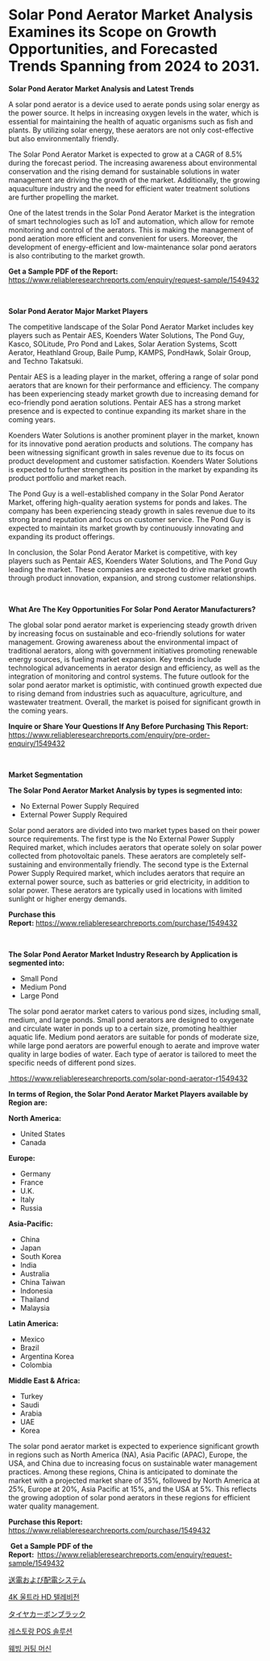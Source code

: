 <p><h1>Solar Pond Aerator Market Analysis Examines its Scope on Growth Opportunities, and Forecasted Trends Spanning from 2024 to 2031.</h1></p><p><strong>Solar Pond Aerator Market Analysis and Latest Trends</strong></p>
<p><p>A solar pond aerator is a device used to aerate ponds using solar energy as the power source. It helps in increasing oxygen levels in the water, which is essential for maintaining the health of aquatic organisms such as fish and plants. By utilizing solar energy, these aerators are not only cost-effective but also environmentally friendly.</p><p>The Solar Pond Aerator Market is expected to grow at a CAGR of 8.5% during the forecast period. The increasing awareness about environmental conservation and the rising demand for sustainable solutions in water management are driving the growth of the market. Additionally, the growing aquaculture industry and the need for efficient water treatment solutions are further propelling the market.</p><p>One of the latest trends in the Solar Pond Aerator Market is the integration of smart technologies such as IoT and automation, which allow for remote monitoring and control of the aerators. This is making the management of pond aeration more efficient and convenient for users. Moreover, the development of energy-efficient and low-maintenance solar pond aerators is also contributing to the market growth.</p></p>
<p><strong>Get a Sample PDF of the Report:&nbsp;</strong> <a href="https://www.reliableresearchreports.com/enquiry/request-sample/1549432">https://www.reliableresearchreports.com/enquiry/request-sample/1549432</a></p>
<p>&nbsp;</p>
<p><strong>Solar Pond Aerator Major Market Players</strong></p>
<p><p>The competitive landscape of the Solar Pond Aerator Market includes key players such as Pentair AES, Koenders Water Solutions, The Pond Guy, Kasco, SOLitude, Pro Pond and Lakes, Solar Aeration Systems, Scott Aerator, Heathland Group, Baile Pump, KAMPS, PondHawk, Solair Group, and Techno Takatsuki.</p><p>Pentair AES is a leading player in the market, offering a range of solar pond aerators that are known for their performance and efficiency. The company has been experiencing steady market growth due to increasing demand for eco-friendly pond aeration solutions. Pentair AES has a strong market presence and is expected to continue expanding its market share in the coming years.</p><p>Koenders Water Solutions is another prominent player in the market, known for its innovative pond aeration products and solutions. The company has been witnessing significant growth in sales revenue due to its focus on product development and customer satisfaction. Koenders Water Solutions is expected to further strengthen its position in the market by expanding its product portfolio and market reach.</p><p>The Pond Guy is a well-established company in the Solar Pond Aerator Market, offering high-quality aeration systems for ponds and lakes. The company has been experiencing steady growth in sales revenue due to its strong brand reputation and focus on customer service. The Pond Guy is expected to maintain its market growth by continuously innovating and expanding its product offerings.</p><p>In conclusion, the Solar Pond Aerator Market is competitive, with key players such as Pentair AES, Koenders Water Solutions, and The Pond Guy leading the market. These companies are expected to drive market growth through product innovation, expansion, and strong customer relationships.</p></p>
<p>&nbsp;</p>
<p><strong>What Are The Key Opportunities For Solar Pond Aerator Manufacturers?</strong></p>
<p><p>The global solar pond aerator market is experiencing steady growth driven by increasing focus on sustainable and eco-friendly solutions for water management. Growing awareness about the environmental impact of traditional aerators, along with government initiatives promoting renewable energy sources, is fueling market expansion. Key trends include technological advancements in aerator design and efficiency, as well as the integration of monitoring and control systems. The future outlook for the solar pond aerator market is optimistic, with continued growth expected due to rising demand from industries such as aquaculture, agriculture, and wastewater treatment. Overall, the market is poised for significant growth in the coming years.</p></p>
<p><strong>Inquire or Share Your Questions If Any Before Purchasing This Report:</strong> <a href="https://www.reliableresearchreports.com/enquiry/pre-order-enquiry/1549432">https://www.reliableresearchreports.com/enquiry/pre-order-enquiry/1549432</a></p>
<p>&nbsp;</p>
<p><strong>Market Segmentation</strong></p>
<p><strong>The Solar Pond Aerator Market Analysis by types is segmented into:</strong></p>
<p><ul><li>No External Power Supply Required</li><li>External Power Supply Required</li></ul></p>
<p><p>Solar pond aerators are divided into two market types based on their power source requirements. The first type is the No External Power Supply Required market, which includes aerators that operate solely on solar power collected from photovoltaic panels. These aerators are completely self-sustaining and environmentally friendly. The second type is the External Power Supply Required market, which includes aerators that require an external power source, such as batteries or grid electricity, in addition to solar power. These aerators are typically used in locations with limited sunlight or higher energy demands.</p></p>
<p><strong>Purchase this Report:&nbsp;</strong><a href="https://www.reliableresearchreports.com/purchase/1549432">https://www.reliableresearchreports.com/purchase/1549432</a></p>
<p>&nbsp;</p>
<p><strong>The Solar Pond Aerator Market Industry Research by Application is segmented into:</strong></p>
<p><ul><li>Small Pond</li><li>Medium Pond</li><li>Large Pond</li></ul></p>
<p><p>The solar pond aerator market caters to various pond sizes, including small, medium, and large ponds. Small pond aerators are designed to oxygenate and circulate water in ponds up to a certain size, promoting healthier aquatic life. Medium pond aerators are suitable for ponds of moderate size, while large pond aerators are powerful enough to aerate and improve water quality in large bodies of water. Each type of aerator is tailored to meet the specific needs of different pond sizes.</p></p>
<p><a href="https://www.reliableresearchreports.com/solar-pond-aerator-r1549432">&nbsp;https://www.reliableresearchreports.com/solar-pond-aerator-r1549432</a></p>
<p><strong>In terms of Region, the Solar Pond Aerator Market Players available by Region are:</strong></p>
<p>
    <p> <strong> North America: </strong>
        <ul>
            <li>United States</li>
            <li>Canada</li>
        </ul>
        </p> 
    <p> <strong> Europe: </strong>
        <ul>
            <li>Germany</li>
            <li>France</li>
            <li>U.K.</li>
            <li>Italy</li>
            <li>Russia</li>
        </ul>
        </p> 
    <p> <strong> Asia-Pacific: </strong>
        <ul>
            <li>China</li>
            <li>Japan</li>
            <li>South Korea</li>
            <li>India</li>
            <li>Australia</li>
            <li>China Taiwan</li>
            <li>Indonesia</li>
            <li>Thailand</li>
            <li>Malaysia</li>
        </ul>
        </p> 
    <p> <strong> Latin America: </strong>
        <ul>
            <li>Mexico</li>
            <li>Brazil</li>
            <li>Argentina Korea</li>
            <li>Colombia</li>
        </ul>
        </p> 
    <p> <strong> Middle East & Africa: </strong>
        <ul>
            <li>Turkey</li>
            <li>Saudi</li>
            <li>Arabia</li>
            <li>UAE</li>
            <li>Korea</li>
        </ul>
    </p>
    </p>
<p><p>The solar pond aerator market is expected to experience significant growth in regions such as North America (NA), Asia Pacific (APAC), Europe, the USA, and China due to increasing focus on sustainable water management practices. Among these regions, China is anticipated to dominate the market with a projected market share of 35%, followed by North America at 25%, Europe at 20%, Asia Pacific at 15%, and the USA at 5%. This reflects the growing adoption of solar pond aerators in these regions for efficient water quality management.</p></p>
<p><strong>Purchase this Report: </strong><a href="https://www.reliableresearchreports.com/purchase/1549432">https://www.reliableresearchreports.com/purchase/1549432</a></p>
<p>&nbsp;<strong>Get a Sample PDF of the Report:&nbsp;&nbsp;</strong><a href="https://www.reliableresearchreports.com/enquiry/request-sample/1549432">https://www.reliableresearchreports.com/enquiry/request-sample/1549432</a></p>
<p><strong></strong></p>
<p><p><a href="https://medium.com/@hugofirst21/%E9%9B%BB%E5%8A%9B%E9%80%81%E9%85%8D%E9%9B%BB%E3%82%B7%E3%82%B9%E3%83%86%E3%83%A0%E5%B8%82%E5%A0%B4%E8%A6%8F%E6%A8%A1-%E5%B8%82%E5%A0%B4%E3%81%AE%E5%B1%95%E6%9C%9B%E3%81%A8%E5%B8%82%E5%A0%B4%E4%BA%88%E6%B8%AC-2024%E5%B9%B4%E3%81%8B%E3%82%892031%E5%B9%B4%E3%81%BE%E3%81%A7-0c7200e09f59">送電および配電システム</a></p><p><a href="https://medium.com/@jonatanjast1928/4k-%EC%9A%B8%ED%8A%B8%EB%9D%BC-hd-tv-%EC%8B%9C%EC%9E%A5-%EC%9D%B8%EC%82%AC%EC%9D%B4%ED%8A%B8-%EC%8B%9C%EC%9E%A5-%EB%8F%99%ED%96%A5-%EC%84%B1%EC%9E%A5-2024%EB%85%84%EB%B6%80%ED%84%B0-2031%EB%85%84%EA%B9%8C%EC%A7%80-%EC%98%88%EC%B8%A1%EB%90%9C-%EA%B2%83-c3b1d973f06c">4K 울트라 HD 텔레비전</a></p><p><a href="https://medium.com/@kelscdowell78456/%E3%82%BF%E3%82%A4%E3%83%A4%E7%94%A8%E3%82%AB%E3%83%BC%E3%83%9C%E3%83%B3%E3%83%96%E3%83%A9%E3%83%83%E3%82%AF%E5%B8%82%E5%A0%B4%E3%81%AF-%E5%B8%82%E5%A0%B4%E3%82%B7%E3%82%A7%E3%82%A2-%E3%82%B5%E3%82%A4%E3%82%BA-%E3%81%8A%E3%82%88%E3%81%B32031%E5%B9%B4%E3%81%BE%E3%81%A7%E3%81%AE%E4%BA%88%E6%B8%AC%E3%81%AB%E7%84%A6%E7%82%B9%E3%82%92%E5%BD%93%E3%81%A6%E3%81%A6%E3%81%84%E3%81%BE%E3%81%99-dc2f2a9cb4cd">タイヤカーボンブラック</a></p><p><a href="https://medium.com/@rickymetzdvm/%EC%8B%9D%EB%8B%B9-pos-%EC%86%94%EB%A3%A8%EC%85%98-%EC%8B%9C%EC%9E%A5-%EC%84%B1%EA%B3%B5%EC%A0%81%EC%9D%B8-%EB%B9%84%EC%A6%88%EB%8B%88%EC%8A%A4-%EC%A0%84%EB%9E%B5%EC%9D%98-%EC%97%B4%EC%87%A0-2031%EB%85%84%EA%B9%8C%EC%A7%80-%EC%98%88%EC%B8%A1-27110f2ea29c">레스토랑 POS 솔루션</a></p><p><a href="https://github.com/JackieFauhey9089475/Market-Research-Report-List-1/blob/main/353918731707.md">웨빙 커팅 머신</a></p></p>